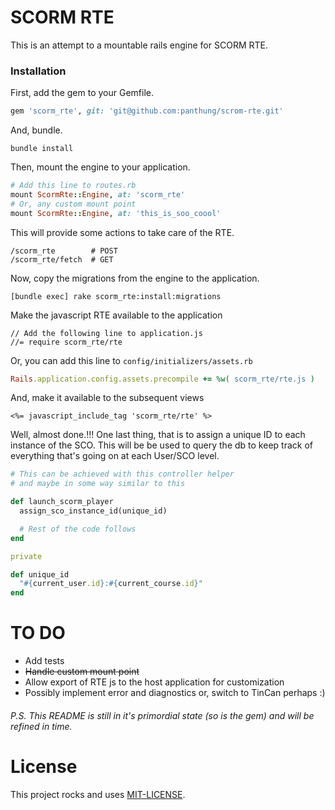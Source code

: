 # SCORM RTE
This is an attempt to a mountable rails engine for SCORM RTE.

### Installation
First, add the gem to your Gemfile.
```ruby
gem 'scorm_rte', git: 'git@github.com:panthung/scrom-rte.git'
```
And, bundle.
```
bundle install
```
Then, mount the engine to your application.
```ruby
# Add this line to routes.rb
mount ScormRte::Engine, at: 'scorm_rte'
# Or, any custom mount point
mount ScormRte::Engine, at: 'this_is_soo_coool'
```
This will provide some actions to take care of the RTE.
```
/scorm_rte        # POST
/scorm_rte/fetch  # GET
```
Now, copy the migrations from the engine to the application.
```
[bundle exec] rake scorm_rte:install:migrations
```
Make the javascript RTE available to the application
```
// Add the following line to application.js
//= require scorm_rte/rte
```
Or, you can add this line to `config/initializers/assets.rb`
```ruby
Rails.application.config.assets.precompile += %w( scorm_rte/rte.js )
```
And, make it available to the subsequent views
```
<%= javascript_include_tag 'scorm_rte/rte' %>
```

Well, almost done.!!!
One last thing, that is to assign a unique ID to each instance of the SCO. This will be be used to query the db to keep track of everything that's going on at each User/SCO level.

```ruby
# This can be achieved with this controller helper
# and maybe in some way similar to this

def launch_scorm_player
  assign_sco_instance_id(unique_id)

  # Rest of the code follows
end

private

def unique_id
  "#{current_user.id}:#{current_course.id}"
end

```

# TO DO
* Add tests
* ~~Handle custom mount point~~
* Allow export of RTE js to the host application for customization
* Possibly implement error and diagnostics or, switch to TinCan perhaps :)


###### P.S. This README is still in it's primordial state (so is the gem) and will be refined in time.

# License
This project rocks and uses [MIT-LICENSE](https://github.com/pukei/scrom-rte/blob/master/MIT-LICENSE).
